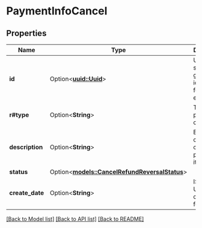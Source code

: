 # PaymentInfoCancel

## Properties

Name | Type | Description | Notes
------------ | ------------- | ------------- | -------------
**id** | Option<[**uuid::Uuid**](uuid::Uuid.md)> | Unique system generated identifier for the entity. | [optional]
**r#type** | Option<**String**> | Type of the payment object. | [optional]
**description** | Option<**String**> | Enumerated description of the payment item. | [optional]
**status** | Option<[**models::CancelRefundReversalStatus**](CancelRefundReversalStatus.md)> |  | [optional]
**create_date** | Option<**String**> | ISO-8601 UTC date/time format. | [optional]

[[Back to Model list]](../README.md#documentation-for-models) [[Back to API list]](../README.md#documentation-for-api-endpoints) [[Back to README]](../README.md)


